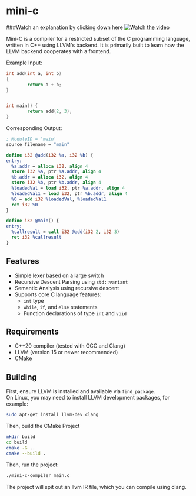 # mini-c
###Watch an explanation by clicking down here
[![Watch the video](https://img.youtube.com/vi/rlQPR69gjhY/0.jpg)](https://www.youtube.com/watch?v=rlQPR69gjhY)


Mini-C is a compiler for a restricted subset of the C programming language, written in C++ using LLVM's backend. It is primarily built to learn how the LLVM backend cooperates with a frontend. 

Example Input: 
```c
int add(int a, int b)
{
        return a + b;
}


int main() {
        return add(2, 3);
}
```

Corresponding Output:
```llvm
; ModuleID = 'main'
source_filename = "main"

define i32 @add(i32 %a, i32 %b) {
entry:
  %a.addr = alloca i32, align 4
  store i32 %a, ptr %a.addr, align 4
  %b.addr = alloca i32, align 4
  store i32 %b, ptr %b.addr, align 4
  %loadedVal = load i32, ptr %a.addr, align 4
  %loadedVal1 = load i32, ptr %b.addr, align 4
  %0 = add i32 %loadedVal, %loadedVal1
  ret i32 %0
}

define i32 @main() {
entry:
  %callresult = call i32 @add(i32 2, i32 3)
  ret i32 %callresult
}
```

## Features
- Simple lexer based on a large switch
- Recursive Descent Parsing using `std::variant`
- Semantic Analysis using recursive descent
- Supports core C language features:
  - `int` type
  - `while`, `if`, and `else` statements
  - Function declarations of type `int` and `void`

## Requirements
- C++20 compiler (tested with GCC and Clang)
- LLVM (version 15 or newer recommended)
- CMake

## Building
First, ensure LLVM is installed and available via `find_package`.  
On Linux, you may need to install LLVM development packages, for example:

```sh
sudo apt-get install llvm-dev clang
```

Then, build the CMake Project
```sh
mkdir build
cd build
cmake -G .. 
cmake --build . 
```

Then, run the project:

```sh
./mini-c-compiler main.c 
``` 

The project will spit out an llvm IR file, which you can compile using clang. 
